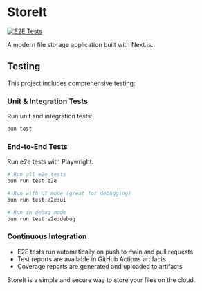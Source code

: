 # StoreIt

[![E2E Tests](https://github.com/[your-username]/storeit/actions/workflows/e2e-tests.yml/badge.svg)](https://github.com/[your-username]/storeit/actions/workflows/e2e-tests.yml)

A modern file storage application built with Next.js.

## Testing

This project includes comprehensive testing:

### Unit & Integration Tests
Run unit and integration tests:
```bash
bun test
```

### End-to-End Tests
Run e2e tests with Playwright:
```bash
# Run all e2e tests
bun run test:e2e

# Run with UI mode (great for debugging)
bun run test:e2e:ui

# Run in debug mode
bun run test:e2e:debug
```

### Continuous Integration
- E2E tests run automatically on push to main and pull requests
- Test reports are available in GitHub Actions artifacts
- Coverage reports are generated and uploaded to artifacts

StoreIt is a simple and secure way to store your files on the cloud.
